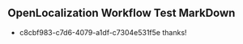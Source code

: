 ## OpenLocalization Workflow Test MarkDown
* c8cbf983-c7d6-4079-a1df-c7304e531f5e 
thanks!<!--HONumber=Mar16_HO3-->
